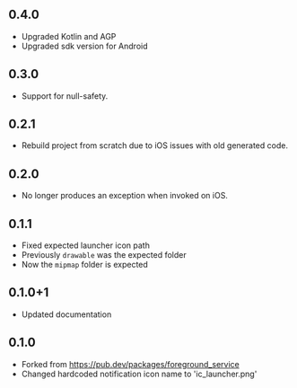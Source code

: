 ## 0.4.0

- Upgraded Kotlin and AGP
- Upgraded sdk version for Android

## 0.3.0

- Support for null-safety.

## 0.2.1

- Rebuild project from scratch due to iOS issues with old generated code.

## 0.2.0

- No longer produces an exception when invoked on iOS.

## 0.1.1

- Fixed expected launcher icon path
- Previously `drawable` was the expected folder
- Now the `mipmap` folder is expected

## 0.1.0+1

- Updated documentation

## 0.1.0

- Forked from https://pub.dev/packages/foreground_service
- Changed hardcoded notification icon name to 'ic_launcher.png'
